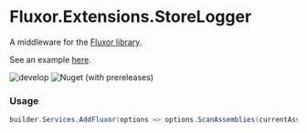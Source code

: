 # Fluxor.Extensions.StoreLogger

A middleware for the [Fluxor library](https://github.com/mrpmorris/Fluxor).

See an example [here](https://sebfischer83.github.io/Fluxor.Extensions.StoreLogger/counter).

![develop](https://github.com/sebfischer83/Traccaradora/workflows/continuous/badge.svg)
![Nuget (with prereleases)](https://img.shields.io/nuget/vpre/Fluxor.Extensions.StoreLogger)

### Usage
```csharp
builder.Services.AddFluxor(options => options.ScanAssemblies(currentAssembly).AddStoreLoggerMiddleware(new StoreLoggerOptions()));
```
